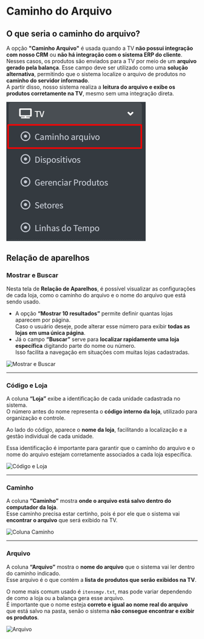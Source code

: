 # Caminho do Arquivo

## O que seria o caminho do arquivo?

A opção **"Caminho Arquivo"** é usada quando a TV **não possui integração com nosso CRM** ou **não há integração com o sistema ERP do cliente**.  
Nesses casos, os produtos são enviados para a TV por meio de um **arquivo gerado pela balança**.
Esse campo deve ser utilizado como uma **solução alternativa**, permitindo que o sistema localize o arquivo de produtos no **caminho do servidor informado**.  
A partir disso, nosso sistema realiza a **leitura do arquivo e exibe os produtos corretamente na TV**, mesmo sem uma integração direta.

![Imagem de exemplo](/docs/TV/imagem1.png)

## Relação de aparelhos

### Mostrar e Buscar

Nesta tela de **Relação de Aparelhos**, é possível visualizar as configurações de cada loja, como o caminho do arquivo e o nome do arquivo que está sendo usado.

- A opção **“Mostrar 10 resultados”** permite definir quantas lojas aparecem por página.  
  Caso o usuário deseje, pode alterar esse número para exibir **todas as lojas em uma única página**.
- Já o campo **“Buscar”** serve para **localizar rapidamente uma loja específica** digitando parte do nome ou número.  
  Isso facilita a navegação em situações com muitas lojas cadastradas.

![Mostrar e Buscar](../imagens/relacao-de-aparelhos-tv-caminho-do-arquivo.png)

---

### Código e Loja

A coluna **“Loja”** exibe a identificação de cada unidade cadastrada no sistema.  
O número antes do nome representa o **código interno da loja**, utilizado para organização e controle.

Ao lado do código, aparece o **nome da loja**, facilitando a localização e a gestão individual de cada unidade.

Essa identificação é importante para garantir que o caminho do arquivo e o nome do arquivo estejam corretamente associados a cada loja específica.

![Código e Loja](../imagens/codigo-e-loja-relacao-de-aparelhos-tv.png)

---

### Caminho

A coluna **“Caminho”** mostra **onde o arquivo está salvo dentro do computador da loja**.  
Esse caminho precisa estar certinho, pois é por ele que o sistema vai **encontrar o arquivo** que será exibido na TV.

![Coluna Caminho](../imagens/coluna-caminho-relacao-de-aparelhos-tv.png)

---

### Arquivo

A coluna **“Arquivo”** mostra o **nome do arquivo** que o sistema vai ler dentro do caminho indicado.  
Esse arquivo é o que contém a **lista de produtos que serão exibidos na TV**.

O nome mais comum usado é `itensmgv.txt`, mas pode variar dependendo de como a loja ou a balança gera esse arquivo.  
É importante que o nome esteja **correto e igual ao nome real do arquivo** que está salvo na pasta, senão o sistema **não consegue encontrar e exibir os produtos**.

![Arquivo](../imagens/arquivo-relacao-de-aparelhos-tv.png)
